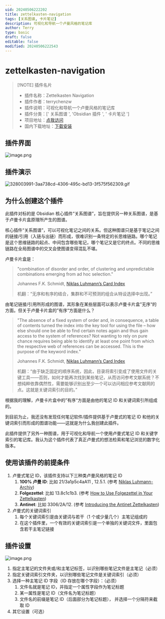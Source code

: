 ```yaml
---
uid: 20240506222202
title: zettelkasten-navigation
tags: [关系图谱, 卡片笔记]
description: 可视化和导航一个卢曼风格的笔记库
author: Terry
type: basic
draft: false
editable: false
modified: 20240506222543
---
```


# zettelkasten-navigation

> [!NOTE] 插件名片
> - 插件名称：Zettelkasten Navigation
> - 插件作者：terrychenzw
> - 插件说明：可视化和导航一个卢曼风格的笔记库
> - 插件分类：[' 关系图谱 ', 'Obsidian 插件 ', ' 卡片笔记 ']
> - 项目地址：[点我访问](https://github.com/terrychenzw/obsidian-zettelkasten-navigation)
> - 国内下载地址：[下载安装](https://pkmer.cn/products/plugin/pluginMarket/?zettelkasten%20navigation)

## 插件界面

![image.png](https://cdn.pkmer.cn/images/202405062223660.png!pkmer)

## 插件演示

![328003991-3aa738cd-4306-495c-bd13-3f575f562309.gif](https://cdn.pkmer.cn/images/202405062224313.gif)

## 为什么创建这个插件

此插件对标的是 Obsidian 核心插件“关系图谱”，旨在提供另一种关系图谱，是基于卢曼卡片盒原理所产生的图谱。

核心插件“关系图谱”，可以可视化笔记之间的关系。但这种图谱只是基于笔记之间的链接/引用（入链与出链）而形成，很难识别一条特定的长思维链路。哪个笔记是这个思维链路的起点、中间包含哪些笔记，哪个笔记又是它的终点。不同的思维链路在全局图谱中的交叉会使图谱变得混乱不堪。

卢曼卡片盒是：

> "combination of disorder and order, of clustering and unpredictable combinations emerging from ad hoc selection."
>
> Johannes F.K. Schmidt, [Niklas Luhmann’s Card Index](https://sociologica.unibo.it/article/view/8350/8270)
>
> 机翻：“无序和有序的结合，集群和不可预测的组合从特设选择中出现。”

由笔记链接/引用所形成的图谱，其形象在某些层面可以表示卢曼卡片盒”无序“的方面。但关于卢曼卡片盒的”有序“方面是什么？

>"The absence of a fixed system of order and, in consequence, a table of contents turned the index into the key tool for using the file – how else should one be able to find certain notes again and thus gain access to the system of references? Not wanting to rely on pure chance requires being able to identify at least one point from which the respective web of references can be accessed. This is the purpose of the keyword index."
>
> Johannes F.K. Schmidt, [Niklas Luhmann’s Card Index](https://sociologica.unibo.it/article/view/8350/8270)
>
> 机翻：“由于缺乏固定的顺序系统，因此，目录将索引变成了使用文件的关键工具——否则，如何才能再次找到某些笔记，从而访问参考文献系统？不想纯粹依靠偶然性，需要能够识别出至少一个可以访问相应参考文献网的点。这就是关键词索引的目的。”

根据我的理解，卢曼卡片盒中的”有序“方面是由他的笔记 ID 和关键词索引所组成的。

到目前为止，我还没有发现任何笔记软件/插件提供基于卢曼式的笔记 ID 和他的关键词索引而形成的图谱功能——这就是为什么我创建此插件。

此插件提供了另外一种图谱，用于可视化和导航一个使用卢曼式笔记 ID 和关键字索引的笔记库。我认为这个插件代表了真正卢曼式的想法检索和笔记浏览的数字化版本。

## 使用该插件的前提条件

1. 卢曼式笔记 ID，该插件支持以下三种类卢曼风格的笔记 ID
	1. **100% 卢曼 ID**: 比如 21/3a1p5c4aA11 , 12.5.1. (参考 [Niklas Luhmann-Archiv](https://niklas-luhmann-archiv.de/bestand/zettelkasten/inhaltsuebersicht#ZK_1_editor_I_1))
	2. **Folgezettel**: 比如 13.8c1c1b3. (参考 [How to Use Folgezettel in Your Zettelkasten](https://writing.bobdoto.computer/how-to-use-folgezettel-in-your-zettelkasten-everything-you-need-to-know-to-get-started/))
	3. **Antinet**: 比如 3306/2A/12. (参考 [Introducing the Antinet Zettelkasten](https://zettelkasten.de/posts/introduction-antinet-zettelkasten/))
2. 卢曼式的关键词索引
	1. 每个关键词索引是由关键词与若干（1 个或少量几个）主笔记组成的
	2. 在这个插件里，一个有效的关键词索引是一个单独的关键词文件，里面包含若干主笔记链接

## 插件设置

![image.png](https://cdn.pkmer.cn/images/202405062225685.png!pkmer)

1. 指定主笔记的文件夹或/和主笔记标签，以识别哪些笔记文件是主笔记（必须）
2. 指定关键词索引文件夹，以识别哪些笔记文件是关键词索引（必须）
3. 选择一种主笔记 ID 字段（ID 存放在哪个字段）：（必须）
	1. 文件名就是笔记 ID，并指定一个属性字段作为笔记标题
	2. 某一属性是笔记 ID（文件名为笔记标题）
	3. 文件名的前缀是笔记 ID（后面部分为笔记标题）， 并选择一个分隔符来截取 ID
4. 其它设置（可选）